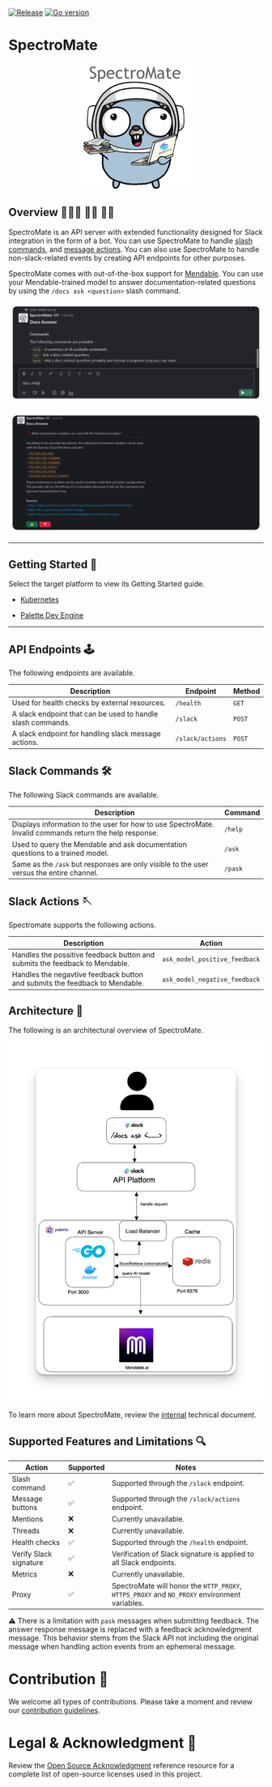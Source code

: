 [![Release](https://github.com/spectrocloud/spectromate/actions/workflows/release.yaml/badge.svg?branch=main)](https://github.com/spectrocloud/spectromate/actions/workflows/release.yaml)
[![Go version](https://img.shields.io/github/go-mod/go-version/spectrocloud/spectromate)](https://golang.org/dl/)

# SpectroMate

<p align="center">
  <img src="/static/images/mascot.png" alt="drawing" width="250"/>
</p>


## Overview 🧑🏿‍🚀 👩‍🚀 🧑‍🚀

SpectroMate is an API server with extended functionality designed for Slack integration in the form of a bot. You can use SpectroMate to handle [slash commands](https://api.slack.com/interactivity/slash-commands), and [message actions](https://api.slack.com/reference/interaction-payloads). You can also use SpectroMate to handle non-slack-related events by creating API endpoints for other purposes. 

SpectroMate comes with out-of-the-box support for [Mendable](https://www.mendable.ai/). You can use your Mendable-trained model to answer documentation-related questions by using the `/docs ask <question>` slash command.

  ![](./static/images/slack_command_issued.png)

  ![Example of a Slack question asked to Mendable](./static/images/mendable_ask_example.png)

<!-- SpectroMate is optimized for deployment in [Palette](https://console.spectrocloud.com) using Palette's Dev Engine (PDE) platform. 

Palette's PDE simplifies the deployment and management of SpectroMate. You can deploy SpectroMate to Palette and use the [free-tier resources](https://docs.spectrocloud.com/getting-started/palette-freemium). With Palette PDE, you can deploy SpectroMate at no cost and in under five minutes! Check out the [Getting Started](./docs/getting-started.md) guide to learn more. -->

---

## Getting Started 🚀

Select the target platform to view its Getting Started guide.

- [Kubernetes](/deployment/k8s-generic/README.md)

- [Palette Dev Engine](/docs/getting-started.md)

---

## API Endpoints 🕹️

The following endpoints are available.

| Description                                               | Endpoint           | Method |
| ----------------------------------------------------------|-------------------| --|
| Used for health checks by external resources.             | `/health`          | `GET` |
| A slack endpoint that can be used to handle slash commands.| `/slack`           | `POST` |
| A slack endpoint for handling slack message actions.      | `/slack/actions`   | `POST` |


## Slack Commands 🛠️

The following Slack commands are available.

| Description                                               | Command           |
| ----------------------------------------------------------|-------------------|
| Displays information to the user for how to use SpectroMate. Invalid commands return the help response.             | `/help`          |
| Used to query the Mendable and ask documentation questions to a trained model.| `/ask`           |
| Same as the `/ask` but responses are only visible to the user versus the entire channel.      | `/pask`   |


## Slack Actions 🪡

Spectromate supports the following actions.

| Description                                               | Action           |
| ----------------------------------------------------------|-------------------|
| Handles the possitive feedback button and submits the feedback to Mendable.  | `ask_model_positive_feedback` |
| Handles the negavtive feedback button and submits the feedback to Mendable.| `ask_model_negative_feedback` |


## Architecture 📐

The following is an architectural overview of SpectroMate. 

![An architecture diagram with all the components that support SpectroMate](./static/images/infrastructure-architecture.png)


To learn more about SpectroMate, review the [internal](./docs/internal.md) technical document.


## Supported Features and Limitations  🔍

|Action| Supported | Notes |
|---|---|---|
| Slash command| ✅ | Supported through the `/slack` endpoint.|
| Message buttons | ✅| Supported through the `/slack/actions` endpoint.|
| Mentions | ❌ | Currently unavailable. |
| Threads | ❌ | Currently unavailable. |
| Health checks | ✅ | Supported through the `/health` endpoint.|
| Verify Slack signature| ✅ | Verification of Slack signature is applied to all Slack endpoints.|
| Metrics | ❌ | Currently unavailable. |
| Proxy   |✅ | SpectroMate will honor the `HTTP_PROXY`, `HTTPS_PROXY` and `NO_PROXY` environment variables.|


:warning: There is a limitation with `pask` messages when submitting feedback. The answer response message is replaced with a feedback acknowledgment message. This behavior stems from the Slack API not including the original message when handling action events from an ephemeral message.

# Contribution 🫶

We welcome all types of contributions. Please take a moment and review our [contribution guidelines](./docs/contributions.md).

# Legal & Acknowledgment 📜

Review the [Open Source Acknowledgment](./docs/open-source.md) reference resource for a complete list of open-source licenses used in this project.
